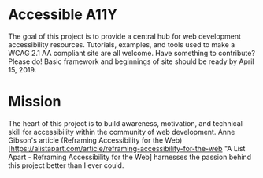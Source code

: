 # Accessible A11Y
The goal of this project is to provide a central hub for web development accessibility resources. Tutorials, examples, and tools used to make a WCAG 2.1 AA compliant site are all welcome. Have something to contribute? Please do! Basic framework and beginnings of site should be ready by April 15, 2019. 

# Mission
The heart of this project is to build awareness, motivation, and technical skill for accessibility within the community of web development. Anne Gibson's article (Reframing Accessibility for the Web)[https://alistapart.com/article/reframing-accessibility-for-the-web "A List Apart - Reframing Accessibility for the Web] harnesses the passion behind this project better than I ever could.
